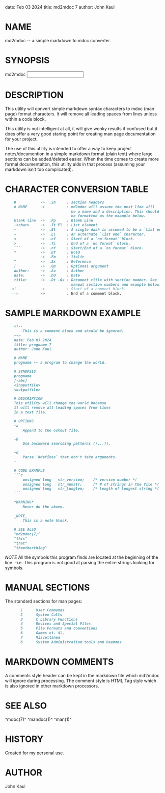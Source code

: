date: Feb 03 2024
title: md2mdoc 7
author: John Kaul

# NAME
md2mdoc -- a simple markdown to mdoc converter.

# SYNOPSIS
md2mdoc <input MDfile> <output MDOCfile>

# DESCRIPTION
This utility will convert simple markdown syntax characters to mdoc
(man page) format characters. It will remove all leading spaces from
lines unless within a code block.

This utility is not intelligent at all, it will give wonky results if
confused but it does offer a very good staring point for creating man
page documentation for your project.

The use of this utility is intended to offer a way to keep project
notes/documention in a simple markdown format (plain text) where large
sections can be added/deleted easier. When the time comes to create
more formal documentaiton, this utility aids in that process (assuming
your markdown isn't too complicated).

# CHARACTER CONVERSION TABLE

```md
    #           ->  .Sh     : section headers
    # NAME      ->          : md2mdoc will assume the next line will
                              be a name and a description. This should
                              be formatted as the example below.
    blank line  ->  .Pp     : Blank Line
    -<char>     ->  .It Fl  : List element
    -           ->  .El     : A single dash is assumed to be a `list end`.
    ~           ->  .El     : An alternate `list end` character.
    <           ->  .nf     : Start of a `no format` block.
    >           ->  .fi     : End of a `no format` block.
    ```         ->  .nf     : Start/End of a `no format` block.
    *           ->  .Bf     : Bold
    _           ->  .Em     : Italic
    ^           ->  .Sx     : Reference
    [           ->  .Op     : Optional argument
    author:     ->  .Au     : Author
    date:       ->  .Dd     : Date
    title:      ->  .Dt .Os : Document title with section number. See
                              manual section numbers and example below.
   <!--         ->          : Start of a comment block.
   -->          ->          : End of a comment block.
```

# SAMPLE MARKDOWN EXAMPLE

```md
    <!--
        This is a comment block and should be ignored.
    -->
    date: Feb 03 2024
    title: progname 7
    author: John Kaul

    # NAME
    progname -- a program to change the world.

    # SYNOPSIS
    progname 
    [-abc]
    <inpputfile> 
    <outputfile>

    # DESCRIPTION
    This utility will change the world because
    it will remove all leading spaces from lines
    in a text file.

    # OPTIONS
    -a
        Append to the outout file.

    -B
        Use backward searching patterns (?...?).

    -d
        Parse `#defines` that don't take arguments.
    -

    # CODE EXAMPLE
    ```c
        unsigned long   str_version;    /* version number */
        unsigned long   str_numstr;     /* # of strings in the file */
        unsigned long   str_longlen;    /* length of longest string */
    ```

    *WARNING*
        Never do the above.
    
    _NOTE_
        This is a note block.
    
    # SEE ALSO
    ^md2mdoc(7)^
    ^this^
    ^that^
    ^theotherthing^
```

_NOTE_
    All the symbols this program finds are located at the beginning of
    the line. -i.e. This program is not good at parsing the entire
    strings looking for symbols.


# MANUAL SECTIONS
The standard sections for man pages:
```md
       1      User Commands
       2      System Calls
       3      C Library Functions
       4      Devices and Special Files
       5      File Formats and Conventions
       6      Games et. Al.
       7      Miscellanea
       8      System Administration tools and Deamons
```

# MARKDOWN COMMENTS
A comments style header can be kept in the markdown file which md2mdoc
will ignore during processing. The comment style is HTML Tag style
which is also ignored in other markdown processors.

# SEE ALSO
^mdoc(7)^
^mandoc(1)^
^man(1)^

# HISTORY
Created for my personal use.

# AUTHOR
John Kaul
